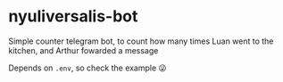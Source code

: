 # nyuliversalis-bot
Simple counter telegram bot, to count how many times Luan went to the kitchen, and Arthur fowarded a message

Depends on `.env`, so check the example 😜
